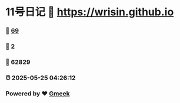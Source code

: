 # 11号日记 :link: https://wrisin.github.io 
### :page_facing_up: [69](https://wrisin.github.io/tag.html) 
### :speech_balloon: 2 
### :hibiscus: 62829 
### :alarm_clock: 2025-05-25 04:26:12 
### Powered by :heart: [Gmeek](https://github.com/Meekdai/Gmeek)
